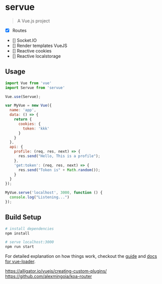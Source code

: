 # servue

> A Vue.js project

- [x] Routes
- [] Socket.IO
- [] Render templates VueJS
- [] Reactive cookies
- [] Reactive localstorage

## Usage

```js
import Vue from 'vue'
import Servue from 'servue'

Vue.use(Servue);

var MyVue = new Vue({
  name: 'app',
  data: () => {
    return {
      cookies: {
        token: 'kkk'
      }
    }
  },
  api: {
    profile: (req, res, next) => {
      res.send("Hello, This is a profile");
    },
    'get:token': (req, res, next) => {
      res.send("Token is" + Math.random());
    }
  }
});

MyVue.serve('localhost', 3000, function () {
  console.log("Listening...")
});
```

## Build Setup

``` bash
# install dependencies
npm install

# serve localhost:3000
npm run start
```

For detailed explanation on how things work, checkout the [guide](http://vuejs-templates.github.io/webpack/) and [docs for vue-loader](http://vuejs.github.io/vue-loader).


https://alligator.io/vuejs/creating-custom-plugins/
https://github.com/alexmingoia/koa-router
